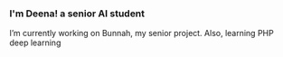 ### I'm Deena! a senior AI student
I’m currently working on Bunnah, my senior project. Also, learning PHP deep learning
